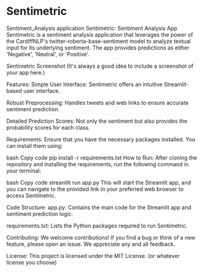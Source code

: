 # Sentimetric
 Sentiment_Analysis application
Sentimetric: Sentiment Analysis App
Sentimetric is a sentiment analysis application that leverages the power of the CardiffNLP's twitter-roberta-base-sentiment model to analyze textual input for its underlying sentiment. The app provides predictions as either 'Negative', 'Neutral', or 'Positive'.

Sentimetric Screenshot (It's always a good idea to include a screenshot of your app here.)

Features:
Simple User Interface: Sentimetric offers an intuitive Streamlit-based user interface.

Robust Preprocessing: Handles tweets and web links to ensure accurate sentiment prediction.

Detailed Prediction Scores: Not only the sentiment but also provides the probability scores for each class.

Requirements:
Ensure that you have the necessary packages installed. You can install them using:

bash
Copy code
pip install -r requirements.txt
How to Run:
After cloning the repository and installing the requirements, run the following command in your terminal:

bash
Copy code
streamlit run app.py
This will start the Streamlit app, and you can navigate to the provided link in your preferred web browser to access Sentimetric.

Code Structure:
app.py: Contains the main code for the Streamlit app and sentiment prediction logic.

requirements.txt: Lists the Python packages required to run Sentimetric.

Contributing:
We welcome contributions! If you find a bug or think of a new feature, please open an issue. We appreciate any and all feedback.

License:
This project is licensed under the MIT License. (or whatever license you choose)